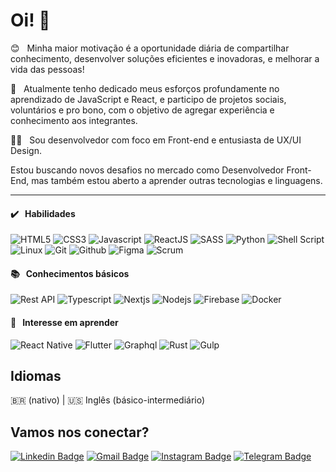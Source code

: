 # Oi! 👋

😊 &nbsp; Minha maior motivação é a oportunidade diária de compartilhar conhecimento, desenvolver soluções eficientes e inovadoras, e melhorar a vida das pessoas!

🚀 &nbsp; Atualmente tenho dedicado meus esforços profundamente no aprendizado de JavaScript e React, e participo de projetos sociais, voluntários e pro bono, com o objetivo de agregar experiência e conhecimento aos integrantes.

👨‍💻 &nbsp; Sou desenvolvedor com foco em Front-end e entusiasta de UX/UI Design.

Estou buscando novos desafios no mercado como Desenvolvedor Front-End, mas também estou aberto a aprender outras tecnologias e linguagens.

---

#### ✔️ &nbsp; Habilidades

<img src="https://img.shields.io/badge/HTML5-2d2d2d?style=for-the-badge&logo=html5&logoColor=E34F26" alt="HTML5" /> <img src="https://img.shields.io/badge/CSS3-2d2d2d?style=for-the-badge&logo=css3&logoColor=1572B6" alt="CSS3" /> <img src="https://img.shields.io/badge/JavaScript-2d2d2d?style=for-the-badge&logo=javascript&logoColor=F7DF1E" alt="Javascript" /> <img src="https://img.shields.io/badge/ReactJS-2d2d2d?style=for-the-badge&logo=react&logoColor=61DAFB" alt="ReactJS" /> <img src="https://img.shields.io/badge/SASS-2d2d2d?style=for-the-badge&logo=sass&logoColor=CC6699" alt="SASS" /> <img src="https://img.shields.io/badge/Python-2d2d2d?style=for-the-badge&logo=python&logoColor=3776AB" alt="Python" /> <img src="https://img.shields.io/badge/Shell_Script-2d2d2d?style=for-the-badge&logo=gnu-bash&logoColor=4EAA25" alt="Shell Script" /> <img src="https://img.shields.io/badge/Linux-2d2d2d?style=for-the-badge&logo=linux&logoColor=FCC624" alt="Linux" /> <img src="https://img.shields.io/badge/Git-2d2d2d?style=for-the-badge&logo=git&logoColor=F05032" alt="Git" /> <img src="https://img.shields.io/badge/Github-2d2d2d?style=for-the-badge&logo=github&logoColor=f0f0f0" alt="Github" /> <img src="https://img.shields.io/badge/Figma-2d2d2d?style=for-the-badge&logo=figma&logoColor=F24E1E" alt="Figma" /> <img src="https://img.shields.io/badge/Scrum-2d2d2d?style=for-the-badge" alt="Scrum" />

#### 📚 &nbsp; Conhecimentos básicos

<img src="https://img.shields.io/badge/Rest_API-2d2d2d?labelColor=2d2d2d&style=flat-square&logo=json&logoColor=fafafa" alt="Rest API" /> <img src="https://img.shields.io/badge/-TypeScript-2d2d2d?labelColor=2d2d2d&style=flat-square&logo=typescript&logoColor=3178C6" alt="Typescript" /> <img src="https://img.shields.io/badge/NextJS-2d2d2d?labelColor=2d2d2d&style=flat-square&logo=nextdotjs&logoColor=fafafa" alt="Nextjs" /> <img src="https://img.shields.io/badge/NodeJS-2d2d2d?labelColor=2d2d2d&style=flat-square&logo=nodedotjs&logoColor=339933" alt="Nodejs" /> <img src="https://img.shields.io/badge/Firebase-2d2d2d?labelColor=2d2d2d&style=flat-square&logo=firebase&logoColor=FFCA28" alt="Firebase" /> <img src="https://img.shields.io/badge/Docker-2d2d2d?labelColor=2d2d2d&style=flat-square&logo=docker&logoColor=2496ED" alt="Docker" />

#### 🔎 &nbsp; Interesse em aprender

<img src="https://img.shields.io/badge/React_Native-2d2d2d?labelColor=2d2d2d&style=flat-square&logo=react&logoColor=61DAFB" alt="React Native" /> <img src="https://img.shields.io/badge/Flutter-2d2d2d?labelColor=2d2d2d&style=flat-square&logo=flutter&logoColor=02569B" alt="Flutter" /> <img src="https://img.shields.io/badge/GraphQL-2d2d2d?labelColor=2d2d2d&style=flat-square&logo=graphql&logoColor=E434AA" alt="Graphql" /> <img src="https://img.shields.io/badge/Rust-2d2d2d?labelColor=2d2d2d&style=flat-square&logo=rust&logoColor=fafafa" alt="Rust" /> <img src="https://img.shields.io/badge/Gulp-2d2d2d?labelColor=2d2d2d&style=flat-square&logo=gulp&logoColor=CF4647" alt="Gulp" />

## Idiomas

🇧🇷 (nativo) | 🇺🇸 Inglês (básico-intermediário)

## Vamos nos conectar?

[![Linkedin Badge](https://img.shields.io/badge/stenioas-0A66C2?style=for-the-badge&logo=linkedin&logoColor=fafafa&link=https://www.linkedin.com/in/stenioas/)](https://www.linkedin.com/in/stenioas/)
[![Gmail Badge](https://img.shields.io/badge/stenioas-EA4335?style=for-the-badge&logo=gmail&logoColor=fafafa&link=mailto:stenioas@gmail.com)](mailto:stenioas@gmail.com)
[![Instagram Badge](https://img.shields.io/badge/stenioas-E4405F?style=for-the-badge&logo=instagram&logoColor=fafafa&link=https://www.instagram.com/stenioas/)](https://www.instagram.com/stenioas/)
[![Telegram Badge](https://img.shields.io/badge/stenioas-00A0E0?style=for-the-badge&logo=telegram&logoColor=fafafa&link=https://t.me/stenioas/)](https://t.me/stenioas/)
